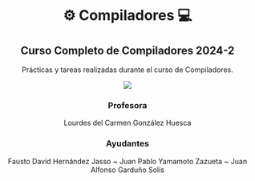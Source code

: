 <!--
https://www.youtube.com/watch?v=dQw4w9WgXcQ
-->

</div>

<div align="center">

#   ⚙️ Compiladores 💻

Curso Completo de Compiladores 2024-2 
-------------------------------------------

</div>
  

</div>

<div align="center">

Prácticas y tareas realizadas durante el curso de Compiladores.

[![](https://media.tenor.com/Ea_etNMsR88AAAAi/music-retro.gif)](https://www.youtube.com/watch?v=YVkUvmDQ3HY)




### Profesora
Lourdes del Carmen González Huesca

### Ayudantes

Fausto David Hernández Jasso ~ 	Juan Pablo Yamamoto Zazueta ~ Juan Alfonso Garduño Solís
  
</div>  

